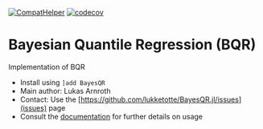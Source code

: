 [![CompatHelper](https://github.com/lukketotte/BayesQR.jl/actions/workflows/CompatHelper.yml/badge.svg)](https://github.com/lukketotte/BayesQR.jl/actions/workflows/CompatHelper.yml)
[![codecov](https://codecov.io/gh/lukketotte/BayesQR.jl/branch/master/graph/badge.svg?token=U7XEY0QQR5)](https://codecov.io/gh/lukketotte/BayesQR.jl)

# Bayesian Quantile Regression (BQR)
Implementation of BQR

* Install using `]add BayesQR`
* Main author: Lukas Arnroth
* Contact: Use the [https://github.com/lukketotte/BayesQR.jl/issues](issues) page
* Consult the [documentation](https://lukketotte.github.io/BayesQR.jl/dev/) for further details on usage
